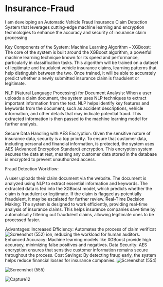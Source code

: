 # Insurance-Fraud
I am developing an Automatic Vehicle Fraud Insurance Claim Detection System that leverages cutting-edge machine learning and encryption technologies to enhance the accuracy and security of insurance claim processing.

Key Components of the System:
Machine Learning Algorithm – XGBoost: The core of the system is built around the XGBoost algorithm, a powerful machine learning technique known for its speed and performance, particularly in classification tasks. This algorithm will be trained on a dataset of legitimate and fraudulent vehicle insurance claims, learning patterns that help distinguish between the two. Once trained, it will be able to accurately predict whether a newly submitted insurance claim is fraudulent or legitimate.

NLP (Natural Language Processing) for Document Analysis: When a user uploads a claim document, the system uses NLP techniques to extract important information from the text. NLP helps identify key features and keywords from the document, such as accident descriptions, vehicle information, and other details that may indicate potential fraud. This extracted information is then passed to the machine learning model for further analysis.

Secure Data Handling with AES Encryption: Given the sensitive nature of insurance data, security is a top priority. To ensure that customer data, including personal and financial information, is protected, the system uses AES (Advanced Encryption Standard) encryption. This encryption system secures the data at rest, meaning any customer data stored in the database is encrypted to prevent unauthorized access.

Fraud Detection Workflow:

A user uploads their claim document via the website.
The document is analyzed using NLP to extract essential information and keywords.
The extracted data is fed into the XGBoost model, which predicts whether the claim is fraudulent or legitimate.
If the claim is flagged as potentially fraudulent, it may be escalated for further review.
Real-Time Decision Making: The system is designed to work efficiently, providing real-time analysis of insurance claims. This helps insurance companies save time by automatically filtering out fraudulent claims, allowing legitimate ones to be processed faster.

Advantages:
Increased Efficiency: Automates the process of claim verificat![Screenshot (552)](https://github.com/user-attachments/assets/7098f3d6-b169-46c4-ab64-aeb0496b752a)
ion, reducing the workload for human auditors.
Enhanced Accuracy: Machine learning models like XGBoost provide high accuracy, minimizing false positives and negatives.
Data Security: AES encryption ensures that sensitive customer information remains secure throughout the process.
Cost Savings: By detecting fraud early, the system helps reduce financial losses for insurance companies.
![Screenshot (554)](https://github.com/user-attachments/assets/f3755efc-ed8b-4e5b-b6ef-0fb7a8cea455)

![Screenshot (555)](https://github.com/user-attachments/assets/eae75c4c-1c48-4c27-be3f-82f02a65cae4)

![Capture12](https://github.com/user-attachments/assets/5b18df4c-0ce8-4677-bf1c-bb14d5a84bd4)


